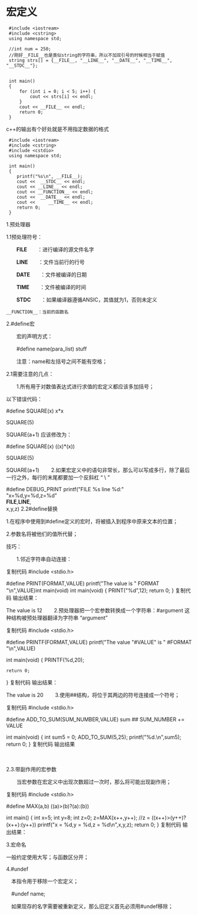# 宏定义
```
 #include <iostream>
 #include <cstring>
 using namespace std;

 //int num = 250;
 //刚好__FILE__也是类似string的字符串，所以不加双引号的时候相当于赋值
 string strs[] = {__FILE__, "__LINE__", "__DATE__", "__TIME__", "__STDC__"};


 int main()
 {
     for (int i = 0; i < 5; i++) {
         cout << strs[i] << endl;
     }
     cout << __FILE__ << endl;
     return 0;
 }
```

c++的输出有个好处就是不用指定数据的格式
```
 #include <iostream>
 #include <cstring>
 #include <cstdio>
 using namespace std;

 int main()
 {
    printf("%s\n", __FILE__);
	cout <<  __STDC__ << endl;
	cout << __LINE__ << endl;
	cout << __FUNCTION__ << endl;
	cout <<  __DATE__ << endl;
	cout << 	__TIME__ << endl;
    return 0;
 }
```


1.预处理器

1.1预处理符号：

　　__FILE__　　：进行编译的源文件名字

　　__LINE__　　：文件当前行的行号

　　__DATE__　　：文件被编译的日期

　　__TIME__　　：文件被编译的时间

　　__STDC__　　：如果编译器遵循ANSIC，其值就为1，否则未定义

	__FUNCTION__：当前的函数名

2.#define宏

　　宏的声明方式：

　　#define name(para_list)  stuff

　　注意：name和左括号之间不能有空格；

2.1需要注意的几点：

　　1.所有用于对数值表达式进行求值的宏定义都应该多加括号；

以下错误代码：

#define  SQUARE(x)   x*x

SQUARE(5)

SQUARE(a+1)
应该修改为：

#define  SQUARE(x)   ((x)*(x))

SQUARE(5)

SQUARE(a+1)
　　2.如果宏定义中的语句非常长，那么可以写成多行，除了最后一行之外，每行的末尾都要加一个反斜杠 “ \ ”


#define  DEBUG_PRINT  printf("FILE %s line %d:"  \
                                                "x=%d,y=%d,z=%d"\
                                                 __FILE__,__LINE__,\
                                                 x,y,z)
2.2#define替换

1.在程序中使用到#define定义的宏时，将被插入到程序中原来文本的位置；

2.参数名将被他们的值所代替；

技巧：

　　1.邻近字符串自动连接：

复制代码
#include <stdio.h>

#define PRINT(FORMAT,VALUE) printf("The value is " FORMAT "\n",VALUE)int main(void)
int main(void)
{
    PRINT("%d",12);
    return 0;
}
复制代码
输出结果：

The value is 12
　　2.预处理器把一个宏参数转换成一个字符串：#argument 这种结构被预处理器翻译为字符串 “argument”

复制代码
#include <stdio.h>

#define PRINTF(FORMAT,VALUE) printf("The value "#VALUE" is " #FORMAT "\n",VALUE)

int main(void)
{
    PRINTF(%d,20);
    
    return 0;
}
复制代码
输出结果：

The value is 20
　　3.使用##结构，将位于其两边的符号连接成一个符号；

复制代码
#include <stdio.h>

#define ADD_TO_SUM(SUM_NUMBER,VALUE) sum ## SUM_NUMBER += VALUE

int main(void)
{
    int sum5 = 0;
    ADD_TO_SUM(5,25);
    printf("%d.\n",sum5);
    return 0;
}
复制代码
输出结果



　　

 2.3.带副作用的宏参数

　　当宏参数在宏定义中出现次数超过一次时，那么将可能出现副作用；

复制代码
#include <stdio.h>

#define MAX(a,b) ((a)>(b)?(a):(b))

int main()
{
    int x=5;
    int y=8;
    int z=0;
    z=MAX(x++,y++);     //z = ((x++)>(y++)?(x++):(y++))
    printf("x = %d,y = %d,z = %d\n",x,y,z);
    return 0;
}
复制代码
输出结果：



3.宏命名

一般约定使用大写；与函数区分开；

4.#undef

　本指令用于移除一个宏定义；

　#undef name;

　如果现存的名字需要被重新定义，那么旧定义首先必须用#undef移除；


